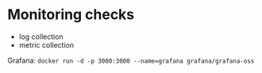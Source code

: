 # Monitoring checks 

- log collection 
- metric collection 

Grafana: 
`docker run -d -p 3000:3000 --name=grafana grafana/grafana-oss`

